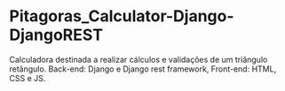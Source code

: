 # Pitagoras_Calculator-Django-DjangoREST
Calculadora destinada a realizar cálculos e validações de um triângulo retângulo. Back-end: Django e Django rest framework, Front-end: HTML, CSS e JS.
